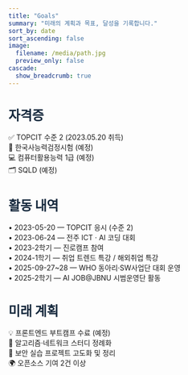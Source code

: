 ```yaml
---
title: "Goals"
summary: "미래의 계획과 목표, 달성을 기록합니다."
sort_by: date
sort_ascending: false
image:
  filename: /media/path.jpg
  preview_only: false
cascade:
  show_breadcrumb: true
---
```


<style>
/* ====== Goals page: hero & layout ====== */
.kjh-hero{ position: relative; min-height: 42vh; display: grid; place-items: center; overflow: hidden; border-radius: 16px; }
.kjh-hero::before{
  content: ""; position:absolute; inset:0;
  background-image: var(--hero-img, url('/media/goals-hero.jpg'));
  background-size: cover; background-position: center; filter: brightness(.55);
}
.kjh-hero::after{ /* 위-아래 그라데이션으로 가독성 보강 */
  content:""; position:absolute; inset:0;
  background: linear-gradient(to bottom, rgba(0,0,0,.30), rgba(0,0,0,.15) 40%, rgba(0,0,0,.45));
}
.kjh-hero__inner{ position: relative; z-index: 1; text-align: center; padding: 3rem 1rem; color:#fff; }
.kjh-hero__inner h1{ font-size: clamp(2rem, 3.6vw, 3rem); font-weight: 800; margin: 0 0 .4rem; }
.kjh-hero__inner p{ font-size: clamp(1rem, 1.6vw, 1.2rem); opacity:.95; margin:0; }
.dark .kjh-hero::before{ filter: brightness(.6); }

/* 구분선 */
.kjh-sep { position: relative; width: min(900px, 92%); margin: 2.5rem auto 1.75rem; text-align: center; }
.kjh-sep::before { content: ""; display: block; height: 1px; background: linear-gradient(90deg, transparent, rgba(23,42,62,0.45), transparent); }
.kjh-sep span { position: absolute; top: 50%; left: 50%; transform: translate(-50%, -50%); background: #fff; color: #172a3e; font-weight: 600; font-size: .95rem; padding: 0 .75rem; }
.dark .kjh-sep::before { background: linear-gradient(90deg, transparent, rgba(255,255,255,.35), transparent); }
.dark .kjh-sep span { background: #0D1B2A; color: #fff; }

/* 본문 2열 레이아웃 */
.goals-wrap{ width:min(1100px, 96%); margin:0 auto 3rem; display:grid; grid-template-columns: 1fr 1fr; gap: 1.5rem; }
@media (max-width: 900px){ .goals-wrap{ grid-template-columns: 1fr; } }
.goals-col{ background:#fff; border:1px solid rgba(13,27,42,.08); border-radius:14px; padding:1.25rem 1.25rem 1.1rem; box-shadow: 0 6px 20px rgba(0,0,0,.06); }
.dark .goals-col{ background:#0D1B2A; border-color: rgba(255,255,255,.12); }
.goals-col h2{ font-size:1.15rem; margin:.1rem 0 1rem; color:#172a3e; font-weight:800; letter-spacing:.02em; }
.dark .goals-col h2{ color:#fff; }

/* 타임라인 스타일 (활동 내역) */
.timeline{ list-style:none; margin:0; padding:0; }
.timeline li{ position:relative; padding-left:1.1rem; margin:.65rem 0; }
.timeline li::before{ content:""; position:absolute; left:0; top:.55rem; width:.42rem; height:.42rem; border-radius:50%; background:#172a3e; }
.dark .timeline li::before{ background:#fff; }
.timeline time{ font-weight:700; color:#172a3e; margin-right:.35rem; }
.dark .timeline time{ color:#fff; }

/* 체크리스트 (미래 계획) */
.checklist{ list-style:none; margin:0; padding:0; }
.checklist li{ position:relative; padding-left:1.6rem; margin:.5rem 0; }
.checklist li::before{ content:"✓"; position:absolute; left:.15rem; top:0; color:#2c65c0; font-weight:800; }
.dark .checklist li::before{ color:#06D6A0; }

/* CTA 버튼 */
.kjh-cta{ display:flex; gap:.5rem; flex-wrap:wrap; margin-top:.75rem; }
.kjh-btn{ display:inline-flex; align-items:center; gap:.4rem; padding:.52rem .8rem; border-radius:10px; font-weight:700; border:1px solid rgba(23,42,62,.18); color:#172a3e; background:#fff; text-decoration:none; }
.kjh-btn:hover{ background:#f5f6f7; border-color:rgba(23,42,62,.28); }
.dark .kjh-btn{ background:#162332; color:#fff; border-color:rgba(255,255,255,.18); }
.dark .kjh-btn:hover{ background:#1b2b40; border-color:rgba(255,255,255,.28); }
</style>

<section class="goals-simple">
  <h2 style="font-size:1.6rem; font-weight:800; color:#172a3e; margin-bottom:1rem;">자격증</h2>
  <ul style="list-style:none; padding:0; margin:0 0 2rem 0;">
    <li>✅ TOPCIT 수준 2 (2023.05.20 취득)</li>
    <li>📘 한국사능력검정시험 (예정)</li>
    <li>💻 컴퓨터활용능력 1급 (예정)</li>
    <li>🗂️ SQLD (예정)</li>
  </ul>

  <h2 style="font-size:1.6rem; font-weight:800; color:#172a3e; margin-bottom:1rem;">활동 내역</h2>
  <ul style="list-style:none; padding:0; margin:0 0 2rem 0;">
    <li>• 2023-05-20 — TOPCIT 응시 (수준 2)</li>
    <li>• 2023-06-24 — 전주 ICT · AI 코딩 대회</li>
    <li>• 2023-2학기 — 진로캠프 참여</li>
    <li>• 2024-1학기 — 취업 트렌드 특강 / 해외취업 특강</li>
    <li>• 2025-09-27~28 — WHO 동아리·SW사업단 대회 운영</li>
    <li>• 2025-2학기 — AI JOB@JBNU 시범운영단 활동</li>
  </ul>

  <h2 style="font-size:1.6rem; font-weight:800; color:#172a3e; margin-bottom:1rem;">미래 계획</h2>
  <ul style="list-style:none; padding:0;">
    <li>💡 프론트엔드 부트캠프 수료 (예정)</li>
    <li>🧠 알고리즘·네트워크 스터디 정례화</li>
    <li>🔐 보안 실습 프로젝트 고도화 및 정리</li>
    <li>🌍 오픈소스 기여 2건 이상</li>
  </ul>
</section>